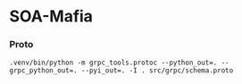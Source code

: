 # SOA-Mafia

### Proto
```
.venv/bin/python -m grpc_tools.protoc --python_out=. --grpc_python_out=. --pyi_out=. -I . src/grpc/schema.proto
```